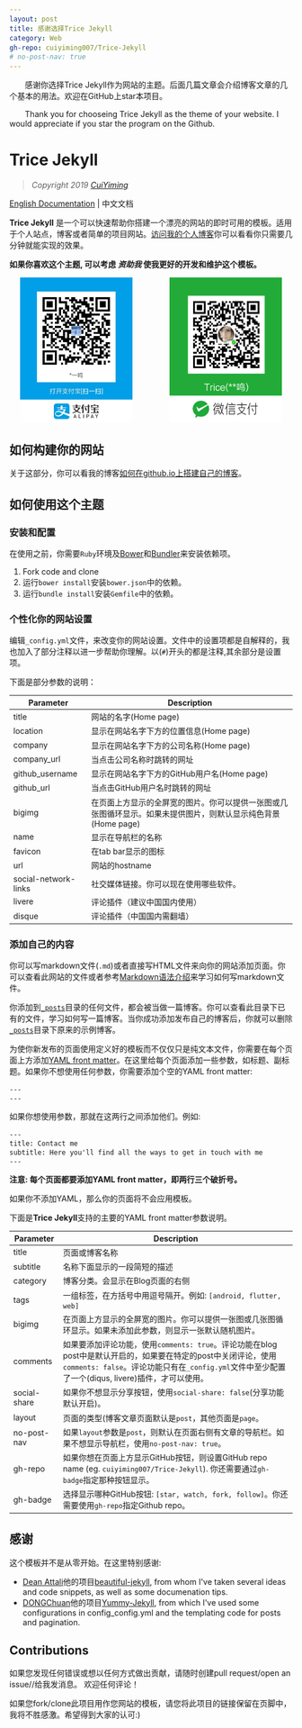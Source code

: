 ```yaml
---
layout: post
title: 感谢选择Trice Jekyll
category: Web
gh-repo: cuiyiming007/Trice-Jekyll
# no-post-nav: true
---
```


&#160; &#160; &#160; &#160;感谢你选择Trice Jekyll作为网站的主题。后面几篇文章会介绍博客文章的几个基本的用法。欢迎在GitHub上star本项目。  

&#160; &#160; &#160; &#160;Thank you for chooseing Trice Jekyll as the theme of your website. I would appreciate if you star the program on the Github.

# Trice Jekyll

> *Copyright 2019 [CuiYiming](https://cuiyiming007.github.io/)*

[English Documentation](https://github.com/cuiyiming007/Trice-Jekyll/blob/master/README.md) | 中文文档

**Trice Jekyll** 是一个可以快速帮助你搭建一个漂亮的网站的即时可用的模板。适用于个人站点，博客或者简单的项目网站。[访问我的个人博客](https://cuiyiming007.github.io/)你可以看看你只需要几分钟就能实现的效果。

**如果你喜欢这个主题, 可以考虑 *资助我* 使我更好的开发和维护这个模板。**

<p align="center">
    <img src="/alipay-code.jpg" width="200px"/>
    <span>&#160; &#160; &#160; &#160; &#160; &#160; &#160; &#160;</span>
    <img src="/wechat-code.png" width="200px"/>
</p>

## 如何构建你的网站

关于这部分，你可以看我的博客[如何在github.io上搭建自己的博客](https://cuiyiming007.github.io/web/2019/05/19/How-to-build-blog-in-github.html)。

## 如何使用这个主题

### 安装和配置

在使用之前，你需要`Ruby`环境及[Bower](http://bower.io/)和[Bundler](http://bundler.io/)来安装依赖项。

1. Fork code and clone
2. 运行`bower install`安装`bower.json`中的依赖。
3. 运行`bundle install`安装`Gemfile`中的依赖。  

### 个性化你的网站设置

编辑`_config.yml`文件，来改变你的网站设置。文件中的设置项都是自解释的，我也加入了部分注释以进一步帮助你理解。以(`#`)开头的都是注释,其余部分是设置项。

下面是部分参数的说明：

Parameter   | Description
----------- | -----------
title       | 网站的名字(Home page)
location    | 显示在网站名字下方的位置信息(Home page)
company     | 显示在网站名字下方的公司名称(Home page)
company_url | 当点击公司名称时跳转的网址
github_username     | 显示在网站名字下方的GitHub用户名(Home page)
github_url  | 当点击GitHub用户名时跳转的网址
bigimg      | 在页面上方显示的全屏宽的图片。你可以提供一张图或几张图循环显示。如果未提供图片，则默认显示纯色背景(Home page)
name        | 显示在导航栏的名称
favicon     | 在tab bar显示的图标
url         | 网站的hostname
social-network-links    | 社交媒体链接。你可以现在使用哪些软件。
livere      | 评论插件（建议中国国内使用）
disque      | 评论插件（中国国内需翻墙）

### 添加自己的内容

你可以写markdown文件(`.md`)或者直接写HTML文件来向你的网站添加页面。你可以查看此网站的文件或者参考[Markdown语法介绍](http://www.markdown.cn/)来学习如何写markdown文件。

你添加到[`_posts`](./_posts)目录的任何文件，都会被当做一篇博客。你可以查看此目录下已有的文件，学习如何写一篇博客。当你成功添加发布自己的博客后，你就可以删除[`_posts`](./_posts)目录下原来的示例博客。

为使你新发布的页面使用定义好的模板而不仅仅只是纯文本文件，你需要在每个页面上方添加[YAML front matter](https://jekyllrb.com/docs/front-matter/)。在这里给每个页面添加一些参数，如标题、副标题。如果你不想使用任何参数，你需要添加个空的YAML front matter:

```
---
---
```

如果你想使用参数，那就在这两行之间添加他们。例如:

```
---
title: Contact me
subtitle: Here you'll find all the ways to get in touch with me
---
```

**注意: 每个页面都要添加YAML front matter，即两行三个破折号。**    

如果你不添加YAML，那么你的页面将不会应用模板。

下面是**Trice Jekyll**支持的主要的YAML front matter参数说明。

Parameter   | Description
----------- | -----------
title       | 页面或博客名称
subtitle    | 名称下面显示的一段简短的描述
category    | 博客分类。会显示在Blog页面的右侧
tags        | 一组标签，在方括号中用逗号隔开。例如: `[android, flutter, web]`
bigimg      | 在页面上方显示的全屏宽的图片。你可以提供一张图或几张图循环显示。如果未添加此参数，则显示一张默认随机图片。
comments    | 如果要添加评论功能，使用`comments: true`。评论功能在blog post中是默认开启的，如果要在特定的post中关闭评论，使用`comments: false`。评论功能只有在`_config.yml`文件中至少配置了一个(diqus, livere)插件，才可以使用。
social-share | 如果你不想显示分享按钮，使用`social-share: false`(分享功能默认开启)。
layout      | 页面的类型(博客文章页面默认是`post`，其他页面是`page`。
no-post-nav | 如果`layout`参数是`post`，则默认在页面右侧有文章的导航栏。如果不想显示导航栏，使用`no-post-nav: true`。
gh-repo   | 如果你想在页面上方显示GitHub按钮，则设置GitHub repo name (eg. `cuiyiming007/Trice-Jekyll`). 你还需要通过`gh-badge`指定那种按钮显示。
gh-badge  | 选择显示哪种GitHub按钮: `[star, watch, fork, follow]`。你还需要使用`gh-repo`指定Github repo。

## 感谢

这个模板并不是从零开始。在这里特别感谢:
- [Dean Attali](https://github.com/daattali)他的项目[beautiful-jekyll](https://github.com/daattali/beautiful-jekyll), from whom I've taken several ideas and code snippets, as well as some documenation tips.
- [DONGChuan](https://github.com/DONGChuan)他的项目[Yummy-Jekyll](https://github.com/DONGChuan/Yummy-Jekyll), from which I've used some configurations in config_config.yml and the templating code for posts and pagination.

## Contributions

如果您发现任何错误或想以任何方式做出贡献，请随时创建pull request/open an issue//给我发消息。 欢迎任何评论！

如果您fork/clone此项目用作您网站的模板，请您将此项目的链接保留在页脚中，我将不胜感激。希望得到大家的认可:)